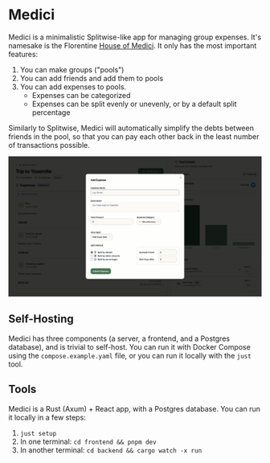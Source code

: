 # Medici

Medici is a minimalistic Splitwise-like app for managing group expenses. It's namesake is the Florentine [House of Medici](https://en.wikipedia.org/wiki/House_of_Medici). It only has the most important features:

1. You can make groups ("pools")
2. You can add friends and add them to pools
3. You can add expenses to pools.
   - Expenses can be categorized
   - Expenses can be split evenly or unevenly, or by a default split percentage

Similarly to Splitwise, Medici will automatically simplify the debts between friends in the pool, so that you can pay each other back in the least number of transactions possible.

![Medici Screenshot](./screenshots/add-expense.png)

## Self-Hosting

Medici has three components (a server, a frontend, and a Postgres database), and is trivial to self-host. You can run it with Docker Compose using the `compose.example.yaml` file, or you can run it locally with the `just` tool.

## Tools

Medici is a Rust (Axum) + React app, with a Postgres database. You can run it locally in a few steps:

1. `just setup`
2. In one terminal: `cd frontend && pnpm dev`
3. In another terminal: `cd backend && cargo watch -x run`
